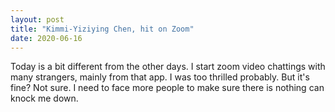 ```yaml
---
layout: post
title: "Kimmi-Yiziying Chen, hit on Zoom"
date: 2020-06-16
---
```


Today is a bit different from the other days. I start zoom video chattings with many strangers, mainly from that app. 
I was too thrilled probably. But it's fine? Not sure. I need to face more people to make sure there is nothing can knock me down.
